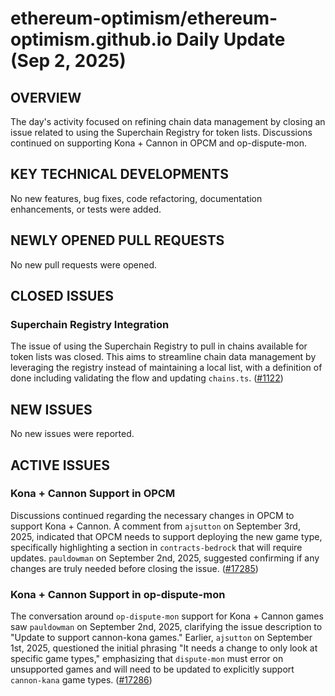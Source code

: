 # ethereum-optimism/ethereum-optimism.github.io Daily Update (Sep 2, 2025)
## OVERVIEW 
The day's activity focused on refining chain data management by closing an issue related to using the Superchain Registry for token lists. Discussions continued on supporting Kona + Cannon in OPCM and op-dispute-mon.

## KEY TECHNICAL DEVELOPMENTS

No new features, bug fixes, code refactoring, documentation enhancements, or tests were added.

## NEWLY OPENED PULL REQUESTS
No new pull requests were opened.

## CLOSED ISSUES

### Superchain Registry Integration
The issue of using the Superchain Registry to pull in chains available for token lists was closed. This aims to streamline chain data management by leveraging the registry instead of maintaining a local list, with a definition of done including validating the flow and updating `chains.ts`. ([#1122](https://github.com/ethereum-optimism/ethereum-optimism.github.io/issues/1122))

## NEW ISSUES
No new issues were reported.

## ACTIVE ISSUES

### Kona + Cannon Support in OPCM
Discussions continued regarding the necessary changes in OPCM to support Kona + Cannon. A comment from `ajsutton` on September 3rd, 2025, indicated that OPCM needs to support deploying the new game type, specifically highlighting a section in `contracts-bedrock` that will require updates. `pauldowman` on September 2nd, 2025, suggested confirming if any changes are truly needed before closing the issue. ([#17285](https://github.com/ethereum-optimism/ethereum-optimism.github.io/issues/17285))

### Kona + Cannon Support in op-dispute-mon
The conversation around `op-dispute-mon` support for Kona + Cannon games saw `pauldowman` on September 2nd, 2025, clarifying the issue description to "Update to support cannon-kona games." Earlier, `ajsutton` on September 1st, 2025, questioned the initial phrasing "It needs a change to only look at specific game types," emphasizing that `dispute-mon` must error on unsupported games and will need to be updated to explicitly support `cannon-kana` game types. ([#17286](https://github.com/ethereum-optimism/ethereum-optimism.github.io/issues/17286))